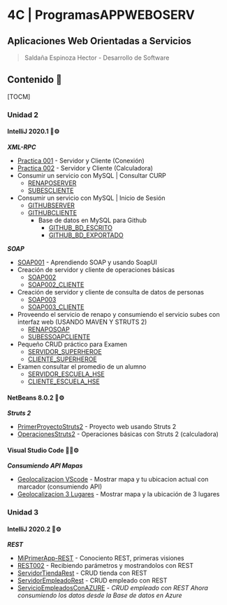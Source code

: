 # 4C | ProgramasAPPWEBOSERV
## Aplicaciones Web Orientadas a Servicios 
> Saldaña Espinoza Hector - Desarrollo de Software
>

## Contenido 🚀
[TOCM]

### Unidad 2
#### IntelliJ 2020.1 🤖⚙️
***XML-RPC***
* [Practica 001](https://github.com/HectorSaldes/ProgramasAPPWEBOSERV/tree/master/APPWEBPractica001) - Servidor y Cliente (Conexión)
* [Practica 002](https://github.com/HectorSaldes/ProgramasAPPWEBOSERV/tree/master/APPWEBPractica002) - Servidor y Cliente (Calculadora)
* Consumir un servicio con MySQL | Consultar CURP
    - [RENAPOSERVER](https://github.com/HectorSaldes/ProgramasAPPWEBOSERV/tree/master/RENAPOSERVER)
    - [SUBESCLIENTE](https://github.com/HectorSaldes/ProgramasAPPWEBOSERV/tree/master/SUBESCLIENTE)
* Consumir un servicio con MySQL | Inicio de Sesión
    - [GITHUBSERVER](https://github.com/HectorSaldes/ProgramasAPPWEBOSERV/tree/master/GITHUBSERVER)
    - [GITHUBCLIENTE](https://github.com/HectorSaldes/ProgramasAPPWEBOSERV/tree/master/GITHUBCLIENTE)
        - Base de datos en MySQL para Github
            - [GITHUB_BD_ESCRITO](https://github.com/HectorSaldes/ProgramasAPPWEBOSERV/blob/master/GITHUB_BD_ESCRITO.sql)
            - [GITHUB_BD_EXPORTADO](https://github.com/HectorSaldes/ProgramasAPPWEBOSERV/blob/master/GITHUB_BD_EXPORTADO.sql)

***SOAP***
* [SOAP001](https://github.com/HectorSaldes/ProgramasAPPWEBOSERV/tree/master/SOAP001) - Aprendiendo SOAP y usando SoapUI
* Creación de servidor y cliente de operaciones básicas
    - [SOAP002](https://github.com/HectorSaldes/ProgramasAPPWEBOSERV/tree/master/SOAP002)
    - [SOAP002_CLIENTE](https://github.com/HectorSaldes/ProgramasAPPWEBOSERV/tree/master/SOAP002_CLIENTE)
* Creación de servidor y cliente de consulta de datos de personas
    - [SOAP003](https://github.com/HectorSaldes/ProgramasAPPWEBOSERV/tree/master/SOAP003)
    - [SOAP003_CLIENTE](https://github.com/HectorSaldes/ProgramasAPPWEBOSERV/tree/master/SOAP003_CLIENTE)
* Proveendo el servicio de renapo y consumiendo el servicio subes con interfaz web (USANDO MAVEN Y STRUTS 2)
    - [RENAPOSOAP](https://github.com/HectorSaldes/ProgramasAPPWEBOSERV/tree/master/RENAPOSOAP)
    - [SUBESSOAPCLIENTE](https://github.com/HectorSaldes/ProgramasAPPWEBOSERV/tree/master/SUBESSOAPCLIENTE)
* Pequeño CRUD práctico para Examen
    - [SERVIDOR_SUPERHEROE](https://github.com/HectorSaldes/ProgramasAPPWEBOSERV/tree/master/SERVIDOR_SUPERHEROE)
    - [CLIENTE_SUPERHEROE](https://github.com/HectorSaldes/ProgramasAPPWEBOSERV/tree/master/CLIENTE_SUPERHEROE)
* Examen consultar el promedio de un alumno
    - [SERVIDOR_ESCUELA_HSE](https://github.com/HectorSaldes/ProgramasAPPWEBOSERV/tree/master/SERVIDOR_ESCUELA_HSE)
    - [CLIENTE_ESCUELA_HSE](https://github.com/HectorSaldes/ProgramasAPPWEBOSERV/tree/master/CLIENTE_ESCUELA_HSE)

#### NetBeans 8.0.2 🥜⚙️
***Struts 2***
* [PrimerProyectoStruts2](https://github.com/HectorSaldes/ProgramasAPPWEBOSERV/tree/master/PrimerProyectoStruts2) - Proyecto web usando Struts 2
* [OperacionesStruts2](https://github.com/HectorSaldes/ProgramasAPPWEBOSERV/tree/master/OperacionesStruts2) - Operaciones básicas con Struts 2 (calculadora)

#### Visual Studio Code 🐱‍👤⚙️
***Consumiendo API Mapas***
* [Geolocalizacion VScode](https://github.com/HectorSaldes/ProgramasAPPWEBOSERV/tree/master/Geolocalizacion%20VScode) - Mostrar mapa y tu ubicacion actual con marcador (consumiendo API)
* [Geolocalizacion 3 Lugares](https://github.com/HectorSaldes/ProgramasAPPWEBOSERV/tree/master/Geolocalizacion%203%20Lugares) - Mostrar mapa y la ubicación de 3 lugares

### Unidad 3
#### IntelliJ 2020.2 🤖⚙️
***REST***
* [MiPrimerApp-REST](https://github.com/HectorSaldes/ProgramasAPPWEBOSERV/tree/master/MiPrimerApp-REST) - Conociento REST, primeras visiones
* [REST002](https://github.com/HectorSaldes/ProgramasAPPWEBOSERV/tree/master/REST002) - Recibiendo parámetros y mostrandolos con REST
* [ServidorTiendaRest](https://github.com/HectorSaldes/ProgramasAPPWEBOSERV/tree/master/ServidorTiendaRest) - CRUD tienda con REST
* [ServidorEmpleadoRest](https://github.com/HectorSaldes/ProgramasAPPWEBOSERV/tree/master/ServidorEmpleadoRest) - CRUD empleado con REST
* [ServicioEmpleadosConAZURE](https://github.com/HectorSaldes/ProgramasAPPWEBOSERV/tree/master/ServicioEmpleadosConAZURE) - *CRUD empleado con REST Ahora consumiendo los datos desde la Base de datos en Azure*
